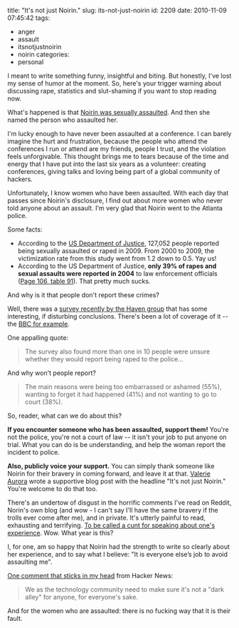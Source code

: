 title: "It's not just Noirin."
slug: its-not-just-noirin
id: 2209
date: 2010-11-09 07:45:42
tags: 
- anger
- assault
- itsnotjustnoirin
- noirin
categories: 
- personal

I meant to write something funny, insightful and biting. But honestly, I've lost my sense of humor at the moment. So, here's your trigger warning about discussing rape, statistics and slut-shaming if you want to stop reading now.

What's happened is that [Noirin was sexually assaulted](http://blog.nerdchic.net/archives/418/). And then she named the person who assaulted her.

I'm lucky enough to have never been assaulted at a conference. I can barely imagine the hurt and frustration, because the people who attend the conferences I run or attend are my friends, people I trust, and the violation feels unforgivable. This thought brings me to tears because of the time and energy that I have put into the last six years as a volunteer: creating conferences, giving talks and loving being part of a global community of hackers. 

Unfortunately, I know women who have been assaulted. With each day that passes since Noirin's disclosure, I find out about more women who never told anyone about an assault. I'm very glad that Noirin went to the Atlanta police.

Some facts: 

*   According to the [US Department of Justice](http://bjs.ojp.usdoj.gov/index.cfm?ty=pbdetail&iid=2217), 127,052 people reported being sexually assaulted or raped in 2009\.  From 2000 to 2009, the victimization rate from this study went from 1.2 down to 0.5\. Yay us!
*   According to the US Department of Justice, **only 39% of rapes and sexual assaults were reported in 2004** to law enforcement officials ([Page 106, table 91](http://bjs.ojp.usdoj.gov/content/pub/pdf/cvus04.pdf)). That pretty much sucks.

And why is it that people don't report these crimes? 

Well, there was a [survey recently by the Haven group](http://www.thehavens.co.uk/docs/Havens_Wake_Up_To_Rape_Report_Summary.pdf
) that has some interesting, if disturbing conclusions.  There's been a lot of coverage of it -- the [BBC for example](http://news.bbc.co.uk/2/hi/uk_news/8515592.stm?loc=interstitialskip).

One appalling quote: 

> The survey also found more than one in 10 people were unsure whether they would report being raped to the police...

And why won't people report? 

> The main reasons were being too embarrassed or ashamed (55%), wanting to forget it had happened (41%) and not wanting to go to court (38%).

So, reader, what can we do about this? 

**If you encounter someone who has been assaulted, support them!** You're not the police, you're not a court of law -- it isn't your job to put anyone on trial. What you can do is be understanding, and help the woman report the incident to police. 

**Also, publicly voice your support.** You can simply thank someone like Noirin for their bravery in coming forward, and leave it at that. [Valerie Aurora](http://valerieaurora.wordpress.com/2010/11/08/its-not-just-noirin/) wrote a supportive blog post with the headline "It's not just Noirin."  You're welcome to do that too.

There's an undertow of disgust in the horrific comments I've read on Reddit, Norin's own blog (and wow - I can't say I'll have the same bravery if the trolls ever come after me), and in private. It's utterly painful to read, exhausting and terrifying. [To be called a cunt for speaking about one's experience](http://blog.nerdchic.net/archives/418/#comment-220882). Wow. What year is this?

I, for one, am so happy that Noirin had the strength to write so clearly about her experience, and to say what I believe: "It is everyone else’s job to avoid assaulting me". 

[One comment that sticks in my head](http://news.ycombinator.com/item?id=1877060) from Hacker News: 

> We as the technology community need to make sure it's not a "dark alley" for anyone, for everyone's sake.

And for the women who are assaulted: there is no fucking way that it is their fault.
